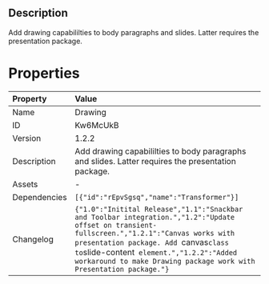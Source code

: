 <h2>Description</h2><p>Add drawing capabililties to body paragraphs and slides. Latter requires the presentation package.</p>

# Properties

| Property | Value |
| :--- | :--- |
| Name | Drawing |
| ID | Kw6McUkB |
| Version | 1.2.2 |
| Description | Add drawing capabililties to body paragraphs and slides. Latter requires the presentation package. |
| Assets | - |
| Dependencies | `[{"id":"rEpvSgsq","name":"Transformer"}]` |
| Changelog | `{"1.0":"Initital Release","1.1":"Snackbar and Toolbar integration.","1.2":"Update offset on transient-fullscreen.","1.2.1":"Canvas works with presentation package. Add `canvas` class to `slide-content` element.","1.2.2":"Added workaround to make Drawing package work with Presentation package."}` |